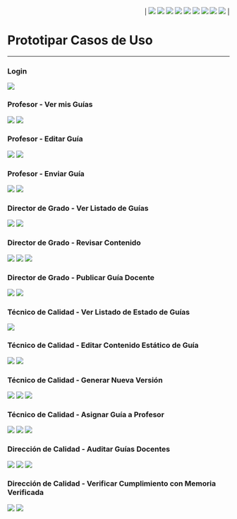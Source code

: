 <div align=right>

| [![](https://img.shields.io/badge/-Inicio-FFF?style=flat&logo=Emlakjet&logoColor=black)](/README.md) [![](https://img.shields.io/badge/-Modelo_de_Dominio-FFF?style=flat&logo=LiveChat&logoColor=black)](/ModeloDelDominio/modeloDelDominio.md) [![](https://img.shields.io/badge/-Actores-FFF?style=flat&logo=openstreetmap&logoColor=black)](/CasosDeUso/Actividades/Actores.md) [![](https://img.shields.io/badge/-Casos_De_Uso-FFF?style=flat&logo=openstreetmap&logoColor=black)](/CasosDeUso/Actividades/CasosDeUso.md) [![](https://img.shields.io/badge/-Diagrama_De_Contexto-FFF?style=flat&logo=openstreetmap&logoColor=black)](/CasosDeUso/diagramaDeContexto/diagramaDeContexto.md) [![](https://img.shields.io/badge/-Priorización_Casos_De_Uso-FFF?style=flat&logo=openstreetmap&logoColor=black)](/CasosDeUso/Actividades/Priorizar.md) [![](https://img.shields.io/badge/-Detallado_Casos_De_Uso-FFF?style=flat&logo=openstreetmap&logoColor=black)](/CasosDeUso/Actividades/Detallar.md) [![](https://img.shields.io/badge/-Prototipos-FFF?style=flat&logo=openstreetmap&logoColor=black)](/CasosDeUso/Actividades/Prototipos/README.md) [![](https://img.shields.io/badge/-Sesiones_de_Requisitado-FFF?style=flat&logo=Proton&logoColor=black)](/SesionesDeRequisitado)  |

</div>

# Prototipar Casos de Uso
---


### Login
![](/CasosDeUso/Actividades/Prototipos/PrototipadoLogin/Login.svg)


### Profesor - Ver mis Guías
![](/CasosDeUso/Actividades/Prototipos/PrototipadosProfesor/Profesor%20-%20Ver%20guias%201.svg)
![](/CasosDeUso/Actividades/Prototipos/PrototipadosProfesor/Profesor%20-%20Ver%20guias%202.svg)

### Profesor - Editar Guía
![](/CasosDeUso/Actividades/Prototipos/PrototipadosProfesor/Profesor%20-%20Editar%20contenido%201.svg)
![](/CasosDeUso/Actividades/Prototipos/PrototipadosProfesor/Profesor%20-%20Editar%20contenido%202.svg)

### Profesor - Enviar Guía
![](/CasosDeUso/Actividades/Prototipos/PrototipadosProfesor/Profesor%20-%20enviar%20guia%201.svg)
![](/CasosDeUso/Actividades/Prototipos/PrototipadosProfesor/Profesor%20-%20enviar%20guia.svg)



### Director de Grado - Ver Listado de Guías
![](/CasosDeUso/Actividades/Prototipos/PrototipadosDirectorGrado/Ver%20estado%20guias%201.svg)
![](/CasosDeUso/Actividades/Prototipos/PrototipadosDirectorGrado/Ver%20estado%20guias.svg)

### Director de Grado - Revisar Contenido
![](/CasosDeUso/Actividades/Prototipos/PrototipadosDirectorGrado/Revisar%20contenido%201.svg)
![](/CasosDeUso/Actividades/Prototipos/PrototipadosDirectorGrado/Revisar%20contenido%202.svg)
![](/CasosDeUso/Actividades/Prototipos/PrototipadosDirectorGrado/Revisar%20contenido%203.svg)

### Director de Grado - Publicar Guía Docente
![](/CasosDeUso/Actividades/Prototipos/PrototipadosDirectorGrado/Publicar%20guias.svg)
![](/CasosDeUso/Actividades/Prototipos/PrototipadosDirectorGrado/Publicar%20guias%202%20(2).svg)


### Técnico de Calidad - Ver Listado de Estado de Guías
![](/CasosDeUso/Actividades/Prototipos/PrototipadosTecnicoCalidad/Técnico-%20Ver%20Listado%20de%20Estados%20de%20Guías%20Docentes.svg)

### Técnico de Calidad - Editar Contenido Estático de Guía
![](/CasosDeUso/Actividades/Prototipos/PrototipadosTecnicoCalidad/Director%20de%20Calidad-Editar%20plantilla%20de%20la%20guía%20docente.svg)
![](/CasosDeUso/Actividades/Prototipos/PrototipadosTecnicoCalidad/Director%20de%20Calidad-Editar%20plantilla%20de%20la%20guía%20docente%20(1).svg)

### Técnico de Calidad - Generar Nueva Versión
![](/CasosDeUso/Actividades/Prototipos/PrototipadosTecnicoCalidad/Tecnico%20de%20Calidad%20-%20Generar%20Version%201.svg)
![](/CasosDeUso/Actividades/Prototipos/PrototipadosTecnicoCalidad/Tecnico%20de%20Calidad%20-%20Generar%20Version%202.svg)
![](/CasosDeUso/Actividades/Prototipos/PrototipadosTecnicoCalidad/Tecnico%20de%20Calidad%20-%20Generar%20Version%203.svg)

### Técnico de Calidad - Asignar Guía a Profesor
![](/CasosDeUso/Actividades/Prototipos/PrototipadosTecnicoCalidad/Técnico-%20Ver%20Listado%20de%20Estados%20de%20Guías%20Docentes.svg)
![](/CasosDeUso/Actividades/Prototipos/PrototipadosTecnicoCalidad/Técnico-%20%20Asignar%20Guías%20Docentes%20a%20Profesor%20(2).svg)
![](/CasosDeUso/Actividades/Prototipos/PrototipadosTecnicoCalidad/Técnico-%20%20Asignar%20Guías%20Docentes%20a%20Profesor%20(1).svg)


### Dirección de Calidad - Auditar Guías Docentes
![](/CasosDeUso/Actividades/Prototipos/PrototipadosDirectorCalidad/Listado%20Guías.svg)
![](/CasosDeUso/Actividades/Prototipos/PrototipadosDirectorCalidad/AuditarGuia1.svg)
![](/CasosDeUso/Actividades/Prototipos/PrototipadosDirectorCalidad/AuditarGuia2.svg)

### Dirección de Calidad - Verificar Cumplimiento con Memoria Verificada
![](/CasosDeUso/Actividades/Prototipos/PrototipadosDirectorCalidad/VerificaIA1.svg)
![](/CasosDeUso/Actividades/Prototipos/PrototipadosDirectorCalidad/VerificaIA2.svg)
